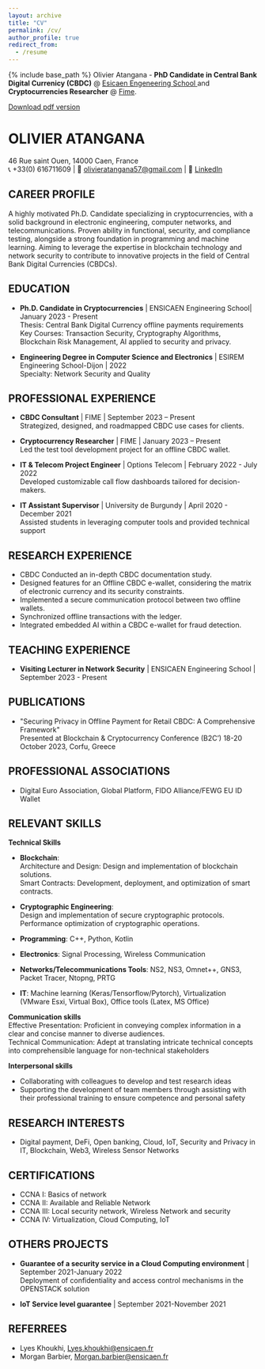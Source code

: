 ```yaml
---
layout: archive
title: "CV"
permalink: /cv/
author_profile: true
redirect_from:
  - /resume
---
```


{% include base_path %}
Olivier Atangana - **PhD Candidate in Central Bank Digital Currenicy (CBDC)** @ [Esicaen Engeneering School ](https://www.ensicaen.fr/) and **Cryptocurrencies Researcher** @ [Fime](https://www.fime.com/fr/).

[Download pdf version](http://olivieratangana.github.io/files/Curriculum.pdf)

# OLIVIER ATANGANA
46 Rue saint Ouen, 14000 Caen, France  
📞 +33(0) 616711609 | 📧 olivieratangana57@gmail.com | 💼 [LinkedIn](https://www.linkedin.com/in/olivieratangana/)

## CAREER PROFILE
A highly motivated Ph.D. Candidate specializing in cryptocurrencies, with a solid background in electronic engineering, computer networks, and telecommunications. Proven ability in functional, security, and compliance testing, alongside a strong foundation in programming and machine learning. Aiming to leverage the expertise in blockchain technology and network security to contribute to innovative projects in the field of Central Bank Digital Currencies (CBDCs).

## EDUCATION
- **Ph.D. Candidate in Cryptocurrencies** | ENSICAEN Engineering School| January 2023 - Present  
  Thesis: Central Bank Digital Currency offline payments requirements  
  Key Courses: Transaction Security, Cryptography Algorithms, Blockchain Risk Management, AI applied to security and privacy.
  
- **Engineering Degree in Computer Science and Electronics** | ESIREM Engineering School-Dijon | 2022  
  Specialty: Network Security and Quality

## PROFESSIONAL EXPERIENCE
- **CBDC Consultant** | FIME | September 2023 – Present  
  Strategized, designed, and roadmapped CBDC use cases for clients.
  
- **Cryptocurrency Researcher** | FIME | January 2023 – Present  
  Led the test tool development project for an offline CBDC wallet.
  
- **IT & Telecom Project Engineer** | Options Telecom | February 2022 - July 2022  
  Developed customizable call flow dashboards tailored for decision-makers.
  
- **IT Assistant Supervisor** | University de Burgundy | April 2020 - December 2021  
  Assisted students in leveraging computer tools and provided technical support

## RESEARCH EXPERIENCE
- CBDC Conducted an in-depth CBDC documentation study.
- Designed features for an Offline CBDC e-wallet, considering the matrix of electronic currency and its security constraints.
- Implemented a secure communication protocol between two offline wallets.
- Synchronized offline transactions with the ledger.
- Integrated embedded AI within a CBDC e-wallet for fraud detection.

## TEACHING EXPERIENCE
- **Visiting Lecturer in Network Security** | ENSICAEN Engineering School | September 2023 - Present

## PUBLICATIONS
- "Securing Privacy in Offline Payment for Retail CBDC: A Comprehensive Framework"  
  Presented at Blockchain & Cryptocurrency Conference (B2C’) 18-20 October 2023, Corfu, Greece

## PROFESSIONAL ASSOCIATIONS
- Digital Euro Association, Global Platform, FIDO Alliance/FEWG EU ID Wallet

## RELEVANT SKILLS
**Technical Skills**
- **Blockchain**:  
  Architecture and Design: Design and implementation of blockchain solutions.  
  Smart Contracts: Development, deployment, and optimization of smart contracts.
  
- **Cryptographic Engineering**:  
  Design and implementation of secure cryptographic protocols.  
  Performance optimization of cryptographic operations.
  
- **Programming**: C++, Python, Kotlin  
- **Electronics**: Signal Processing, Wireless Communication  
- **Networks/Telecommunications Tools**: NS2, NS3, Omnet++, GNS3, Packet Tracer, Ntopng, PRTG  
- **IT**: Machine learning (Keras/Tensorflow/Pytorch), Virtualization (VMware Esxi, Virtual Box), Office tools (Latex, MS Office)

**Communication skills**  
Effective Presentation: Proficient in conveying complex information in a clear and concise manner to diverse audiences.  
Technical Communication: Adept at translating intricate technical concepts into comprehensible language for non-technical stakeholders

**Interpersonal skills**  
- Collaborating with colleagues to develop and test research ideas  
- Supporting the development of team members through assisting with their professional training to ensure competence and personal safety

## RESEARCH INTERESTS
- Digital payment, DeFi, Open banking, Cloud, IoT, Security and Privacy in IT, Blockchain, Web3, Wireless Sensor Networks

## CERTIFICATIONS
- CCNA I: Basics of network
- CCNA II: Available and Reliable Network
- CCNA III: Local security network, Wireless Network and security
- CCNA IV: Virtualization, Cloud Computing, IoT

## OTHERS PROJECTS
- **Guarantee of a security service in a Cloud Computing environment** | September 2021-January 2022  
  Deployment of confidentiality and access control mechanisms in the OPENSTACK solution
  
- **IoT Service level guarantee** | September 2021-November 2021

## REFERREES
- Lyes Khoukhi, [Lyes.khoukhi@ensicaen.fr](mailto:Lyes.khoukhi@ensicaen.fr)
- Morgan Barbier, [Morgan.barbier@ensicaen.fr](mailto:Morgan.barbier@ensicaen.fr)
